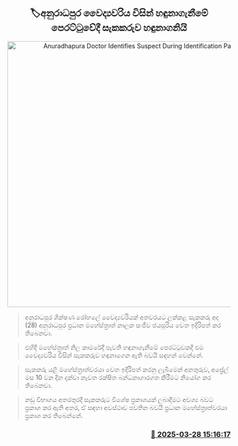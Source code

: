 <p align='center'><b><h2 align='center' title='Anuradhapura Doctor Identifies Suspect During Identification Parade'>🏷අනුරාධපුර වෛද්‍යවරිය විසින්​​ හඳුනාගැනීමේ පෙරට්ටුවේදී සැකකරුව හඳුනාගනියි</h2></b></p>
<p align='center'><img src='https://helakuru.sgp1.cdn.digitaloceanspaces.com/esana/images/lib/anuradhapura-hospital-archived.jpg' width='600' alt='Anuradhapura Doctor Identifies Suspect During Identification Parade'></p>

> අනුරාධපුර ශික්ෂණ රෝහලේ වෛද්‍යවරියක් අතවරයට ලක්ක​ළ සැකකරු අද (28) අනුරාධපුර ප්‍රධාන මහේස්ත්‍රාත් නාලක සංජීව ජයසූරිය වෙත ඉදිරිපත් කර තිබෙනවා.

> එහිදී මහේස්ත්‍රාත් නිල කාමරේදී පැවති හඳුනාගැනීමේ පෙරට්ටුවකදී එම වෛද්‍යවරිය විසින් සැකකරුව හඳුනාගෙන ඇති බවයි සඳහන් වෙන්නේ.

> සැකකරු යළි මහේස්ත්‍රාත්වරයා වෙත ඉදිරිපත් කරනු ලැබීමෙන් අනතුරුව, අප්‍රේල් මස 10 වන දින දක්වා නැවත රක්ෂිත බන්ධනාගාරගත කිරීමට නියෝග කර තිබෙනවා.

> නඩු විභාගය අතරතුරදී සැකකරුට විශේෂ ප්‍රකාශයක් ලබාදීමට අවශ්‍ය බවට ප්‍රකාශ කර ඇති අතර, ඒ සඳහා අවස්ථාව පවතින බවයි ප්‍රධාන මහේස්ත්‍රාත්වරයා ප්‍රකාශ කර තිබෙන්නේ.



<h3 align='right'><a href='https://www.helakuru.lk/esana/p/108742/'>📅 2025-03-28 15:16:17</a></h3>
